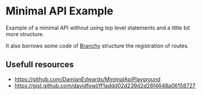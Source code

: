 # Minimal API Example

Example of a minimal API without using top level statements and a little bit more structure.

It also borrows some code of [Branchy](https://github.com/khalidabuhakmeh/Branchy) structure the registration of routes.

## Usefull resources

- https://github.com/DamianEdwards/MinimalApiPlayground
- https://gist.github.com/davidfowl/ff1addd02d239d2d26f4648a06158727